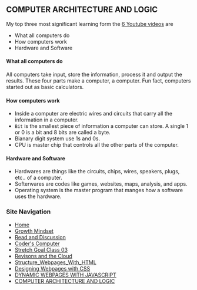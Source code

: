 ## COMPUTER ARCHITECTURE AND LOGIC

My top three most significant learning form the [6 Youtube videos](https://www.youtube.com/watch?v=OAx_6-wdslM&list=PLzdnOPI1iJNcsRwJhvksEo1tJqjIqWbN-) are    
- What all computers do 
- How computers work
- Hardware and Software

#### What all computers do
All computers take input, store the information, process it and output the results. These four parts make a computer, a computer. Fun fact, computers started out as basic calculators. 

#### How computers work
- Inside a computer are electric wires and circuits that carry all the information in a computer. 
- `Bit` is the smallest piece of information a computer can store.  A single 1 or 0 is a bit and 8 bits are called a byte.  
- Bianary digit system use 1s and 0s. 
- CPU is master chip that controls all the other parts of the computer. 

#### Hardware and Software
- Hardwares are things like the circuits, chips, wires, speakers, plugs, etc.. of a computer. 
- Softerwares are codes like games, websites, maps, analysis, and apps. 
- Operating system is the master program that manges how a software uses the hardware. 

### Site Navigation
- [Home](/README.md)
- [Growth Mindset](/GrowthMindset.md)
- [Read and Discussion](/Discussion.md)
- [Coder's Computer](/Coder'sComputer.md) 
- [Stretch Goal Class 03](/StretchGoalClass03.md)
- [Revisons and the Cloud](/Revisions_And_The_Cloud.md)
- [Structure_Webpages_With_HTML](/STRUCTURE_WEBPAGES_WITH_HTML.md)
- [Designing Webpages with CSS](/DESIGN_WEBPAGES_WITH_CSS.md)
- [DYNAMIC WEBPAGES WITH JAVASCRIPT](/DYNAMIC_WEBPAGES_WITH_JAVASCRIPT.md)
- [COMPUTER ARCHITECTURE AND LOGIC](/COMPUTER_ARCHITECTURE_AND_LOGIC.md)


